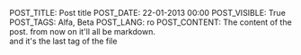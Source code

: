 POST_TITLE: Post title
POST_DATE: 22-01-2013 00:00
POST_VISIBLE: True
POST_TAGS: Alfa, Beta
POST_LANG: ro
POST_CONTENT:
The content of the post. from now on it'll all be markdown. \
and it's the last tag of the file